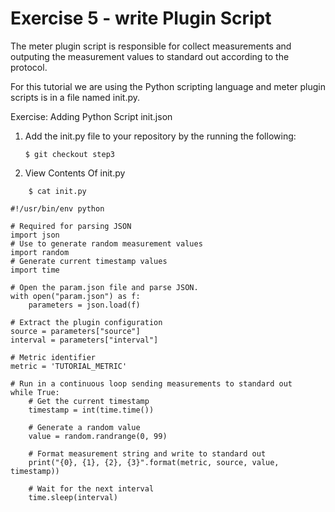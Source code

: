 Exercise 5 - write Plugin Script
================================

The meter plugin script is responsible for collect measurements and
outputing the measurement values to standard out according to the protocol.

For this tutorial we are using the Python scripting language and meter plugin
scripts is in a file named init.py.

Exercise: Adding Python Script init.json

1. Add the init.py file to your repository by the running the following:

    ```
    $ git checkout step3
    ```

2. View Contents Of init.py

```
    $ cat init.py

#!/usr/bin/env python

# Required for parsing JSON
import json
# Use to generate random measurement values
import random
# Generate current timestamp values
import time

# Open the param.json file and parse JSON.
with open("param.json") as f:
    parameters = json.load(f)

# Extract the plugin configuration
source = parameters["source"]
interval = parameters["interval"]

# Metric identifier
metric = 'TUTORIAL_METRIC'

# Run in a continuous loop sending measurements to standard out
while True:
    # Get the current timestamp
    timestamp = int(time.time())

    # Generate a random value
    value = random.randrange(0, 99)

    # Format measurement string and write to standard out
    print("{0}, {1}, {2}, {3}".format(metric, source, value, timestamp))

    # Wait for the next interval
    time.sleep(interval)
```


